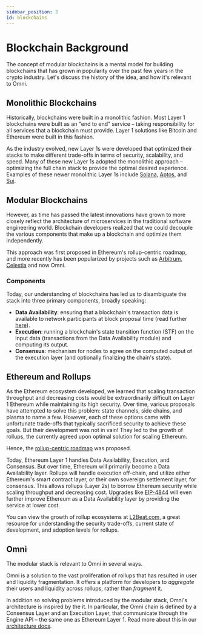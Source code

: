 ```yaml
---
sidebar_position: 2
id: blockchains
---
```


# Blockchain Background

The concept of modular blockchains is a mental model for building blockchains that has grown in popularity over the past few years in the crypto industry. Let's discuss the history of the idea, and how it's relevant to Omni.

## Monolithic Blockchains

Historically, blockchains were built in a monolithic fashion. Most Layer 1 blockchains were built as an "end to end" service – taking responsibility for all services that a blockchain must provide. Layer 1 solutions like Bitcoin and Ethereum were built in this fashion.

As the industry evolved, new Layer 1s were developed that optimized their stacks to make different trade-offs in terms of security, scalability, and speed. Many of these new Layer 1s adopted the monolithic approach – optimizing the full chain stack to provide the optimal desired experience. Examples of these newer monolithic Layer 1s include [Solana](https://solana.com/), [Aptos](https://aptosfoundation.org/), and [Sui](https://sui.io/).

## Modular Blockchains

However, as time has passed the latest innovations have grown to more closely reflect the architecture of microservices in the traditional software engineering world. Blockchain developers realized that we could decouple the various components that make up a blockchain and optimize them independently.

This approach was first proposed in Ethereum's rollup-centric roadmap, and more recently has been popularized by projects such as [Arbitrum](https://arbitrum.io/), [Celestia](https://celestia.org/) and now Omni.

### Components

Today, our understanding of blockchains has led us to disambiguate the stack into three primary components, broadly speaking:

- **Data Availability**: ensuring that a blockchain's transaction data is available to network participants at block proposal time (read further [here](https://ethereum.org/en/developers/docs/data-availability/)).
- **Execution**: running a blockchain's state transition function (STF) on the input data (transactions from the Data Availability module) and computing its output.
- **Consensus**: mechanism for nodes to agree on the computed output of the execution layer (and optionally finalizing the chain's state).

## Ethereum and Rollups

As the Ethereum ecosystem developed, we learned that scaling transaction throughput and decreasing costs would be extraordinarily difficult on Layer 1 Ethereum while maintaining its high security. Over time, various proposals have attempted to solve this problem: state channels, side chains, and plasma to name a few. However, each of these options came with unfortunate trade-offs that typically sacrificed security to achieve these goals. But their development was not in vain! They led to the growth of rollups, the currently agreed upon optimal solution for scaling Ethereum.

Hence, the [rollup-centric roadmap](https://ethereum-magicians.org/t/a-rollup-centric-ethereum-roadmap/4698) was proposed.

Today, Ethereum Layer 1 handles Data Availability, Execution, and Consensus. But over time, Ethereum will primarily become a Data Availability layer. Rollups will handle execution off-chain, and utilize either Ethereum's smart contract layer, or their own sovereign settlement layer, for consensus. This allows rollups (Layer 2s) to borrow Ethereum security while scaling throughput and decreasing cost. Upgrades like [EIP-4844](https://www.eip4844.com/) will even further improve Ethereum as a Data Availability layer by providing the service at lower cost.

You can view the growth of rollup ecosystems at [L2Beat.com](https://l2beat.com/), a great resource for understanding the security trade-offs, current state of development, and adoption levels for rollups.

## Omni

The modular stack is relevant to Omni in several ways.

Omni is a solution to the vast proliferation of rollups that has resulted in user and liquidity fragmentation. It offers a platform for developers to *aggregate* their users and liquidity across rollups, rather than *fragment* it.

In addition so solving problems introduced by the modular stack, Omni's architecture is inspired by the it. In particular, the Omni chain is defined by a Consensus Layer and an Execution Layer, that communicate through the Engine API – the same one as Ethereum Layer 1. Read more about this in our [architecture docs](../protocol/introduction.md).
